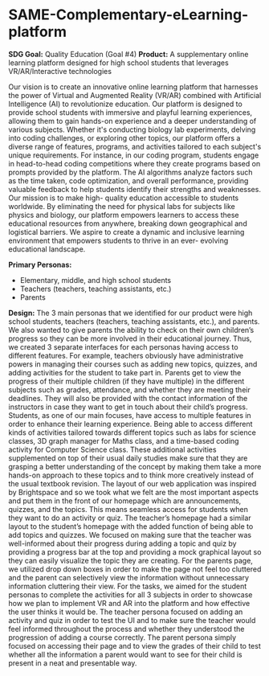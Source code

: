 # SAME-Complementary-eLearning-platform

**SDG Goal:** Quality Education (Goal #4)
**Product:** A supplementary online learning platform designed for high school students that leverages VR/AR/Interactive technologies

Our vision is to create an innovative online learning platform that harnesses the power of Virtual and Augmented Reality (VR/AR) combined with Artificial Intelligence (AI) to revolutionize education. Our platform is designed to provide school students with immersive and playful learning experiences, allowing them to gain hands-on experience and a deeper understanding of various subjects. Whether it's conducting biology lab experiments, delving into coding challenges, or exploring other topics, our platform offers a diverse range of features, programs, and activities tailored to each subject's unique requirements.
For instance, in our coding program, students engage in head-to-head coding competitions where they create programs based on prompts provided by the platform. The AI algorithms analyze factors such as the time taken, code optimization, and overall performance, providing valuable feedback to help students identify their strengths and weaknesses. Our mission is to make high- quality education accessible to students worldwide. By eliminating the need for physical labs for subjects like physics and biology, our platform empowers learners to access these educational resources from anywhere, breaking down geographical and logistical barriers. We aspire to create a dynamic and inclusive learning environment that empowers students to thrive in an ever- evolving educational landscape.

**Primary Personas:**
- Elementary, middle, and high school students
- Teachers (teachers, teaching assistants, etc.)
- Parents

**Design:**
The 3 main personas that we identified for our product were high school students, teachers (teachers, teaching assistants, etc.), and parents. We also wanted to give parents the ability to check on their own children’s progress so they can be more involved in their educational journey. Thus, we created 3 separate interfaces for each personas having access to different features. For example, teachers obviously have administrative powers in managing their courses such as adding new topics, quizzes, and adding activities for the student to take part in. Parents get to view the progress of their multiple children (if they have multiple) in the different subjects such as grades, attendance, and whether they are meeting their deadlines. They will also be provided with the contact information of the instructors in case they want to get in touch about their child’s progress. Students, as one of our main focuses, have access to multiple features in order to enhance their learning experience. Being able to access different kinds of activities tailored towards different topics such as labs for science classes, 3D graph manager for Maths class, and a time-based coding activity for Computer Science class. These additional activities supplemented on top of their usual daily studies make sure that they are grasping a better understanding of the concept by making them take a more hands-on approach to these topics and to think more creatively instead of the usual textbook revision. The layout of our web application was inspired by Brightspace and so we took what we felt are the most important aspects and put them in the front of our homepage which are announcements, quizzes, and the topics. This means seamless access for students when they want to do an activity or quiz. The teacher’s homepage had a similar layout to the student’s homepage with the added function of being able to add topics and quizzes. We focused on making sure that the teacher was well-informed about their progress during adding a topic and quiz by providing a progress bar at the top and providing a mock graphical layout so they can easily visualize the topic they are creating. For the parents page, we utilized drop down boxes in order to make the page not feel too cluttered and the parent can selectively view the information without unnecessary information cluttering their view. For the tasks, we aimed for the student personas to complete the activities for all 3 subjects in order to showcase how we plan to implement VR and AR into the platform and how effective the user thinks it would be. The teacher persona focused on adding an activity and quiz in order to test the
UI and to make sure the teacher would feel informed throughout the process and whether they understood the progression of adding a course correctly. The parent persona simply focused on accessing their page and to view the grades of their child to test whether all the information a parent would want to see for their child is present in a neat and presentable way.



